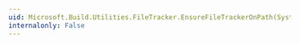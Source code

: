 ```yaml
---
uid: Microsoft.Build.Utilities.FileTracker.EnsureFileTrackerOnPath(System.String)
internalonly: False
---
```

